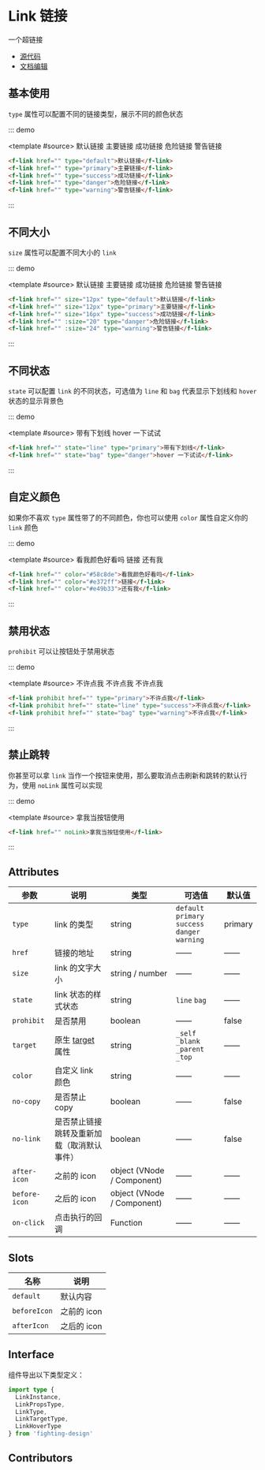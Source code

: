# Link 链接

一个超链接

- [源代码](https://github.com/FightingDesign/fighting-design/tree/master/packages/fighting-design/link)
- [文档编辑](https://github.com/FightingDesign/fighting-design/blob/master/docs/docs/components/link.md)

## 基本使用

`type` 属性可以配置不同的链接类型，展示不同的颜色状态

::: demo

<template #source>
<f-link href="" type="default">默认链接</f-link>
<f-link href="" type="primary">主要链接</f-link>
<f-link href="" type="success">成功链接</f-link>
<f-link href="" type="danger">危险链接</f-link>
<f-link href="" type="warning">警告链接</f-link>
</template>

```html
<f-link href="" type="default">默认链接</f-link>
<f-link href="" type="primary">主要链接</f-link>
<f-link href="" type="success">成功链接</f-link>
<f-link href="" type="danger">危险链接</f-link>
<f-link href="" type="warning">警告链接</f-link>
```

:::

## 不同大小

`size` 属性可以配置不同大小的 `link`

::: demo

<template #source>
<f-link href="" size="12px" type="default">默认链接</f-link>
<f-link href="" size="12px" type="primary">主要链接</f-link>
<f-link href="" size="16px" type="success">成功链接</f-link>
<f-link href="" :size="20" type="danger">危险链接</f-link>
<f-link href="" :size="24" type="warning">警告链接</f-link>
</template>

```html
<f-link href="" size="12px" type="default">默认链接</f-link>
<f-link href="" size="12px" type="primary">主要链接</f-link>
<f-link href="" size="16px" type="success">成功链接</f-link>
<f-link href="" :size="20" type="danger">危险链接</f-link>
<f-link href="" :size="24" type="warning">警告链接</f-link>
```

:::

## 不同状态

`state` 可以配置 `link` 的不同状态，可选值为 `line` 和 `bag` 代表显示下划线和 `hover` 状态的显示背景色

::: demo

<template #source>
<f-link href="" state="line" type="primary">带有下划线</f-link>
<f-link href="" state="bag" type="danger">hover 一下试试</f-link>
</template>

```html
<f-link href="" state="line" type="primary">带有下划线</f-link>
<f-link href="" state="bag" type="danger">hover 一下试试</f-link>
```

:::

## 自定义颜色

如果你不喜欢 `type` 属性带了的不同颜色，你也可以使用 `color` 属性自定义你的 `link` 颜色

::: demo

<template #source>
<f-link href="" color="#58c8de">看我颜色好看吗</f-link>
<f-link href="" color="#e372ff">链接</f-link>
<f-link href="" color="#e49b33">还有我</f-link>
</template>

```html
<f-link href="" color="#58c8de">看我颜色好看吗</f-link>
<f-link href="" color="#e372ff">链接</f-link>
<f-link href="" color="#e49b33">还有我</f-link>
```

:::

## 禁用状态

`prohibit` 可以让按钮处于禁用状态

::: demo

<template #source>
<f-link prohibit href="" type="primary">不许点我</f-link>
<f-link prohibit href="" state="line" type="success">不许点我</f-link>
<f-link prohibit href="" state="bag" type="warning">不许点我</f-link>
</template>

```html
<f-link prohibit href="" type="primary">不许点我</f-link>
<f-link prohibit href="" state="line" type="success">不许点我</f-link>
<f-link prohibit href="" state="bag" type="warning">不许点我</f-link>
```

:::

## 禁止跳转

你甚至可以拿 `link` 当作一个按钮来使用，那么要取消点击刷新和跳转的默认行为，使用 `noLink` 属性可以实现

::: demo

<template #source>
<f-link href="" noLink>拿我当按钮使用</f-link>
</template>

```html
<f-link href="" noLink>拿我当按钮使用</f-link>
```

:::

## Attributes

| 参数          | 说明                                                                                      | 类型                       | 可选值                                                 | 默认值  |
| ------------- | ----------------------------------------------------------------------------------------- | -------------------------- | ------------------------------------------------------ | ------- |
| `type`        | link 的类型                                                                               | string                     | `default` `primary` `success`<br /> `danger` `warning` | primary |
| `href`        | 链接的地址                                                                                | string                     | ——                                                     | ——      |
| `size`        | link 的文字大小                                                                           | string / number            | ——                                                     | ——      |
| `state`       | link 状态的样式状态                                                                       | string                     | `line` `bag`                                           | ——      |
| `prohibit`    | 是否禁用                                                                                  | boolean                    | ——                                                     | false   |
| `target`      | 原生 [target](https://developer.mozilla.org/zh-CN/docs/Web/HTML/Element/a#attr-href) 属性 | string                     | `_self` `_blank` `_parent` `_top`                      | ——      |
| `color`       | 自定义 link 颜色                                                                          | string                     | ——                                                     | ——      |
| `no-copy`     | 是否禁止 copy                                                                             | boolean                    | ——                                                     | false   |
| `no-link`     | 是否禁止链接跳转及重新加载（取消默认事件）                                                | boolean                    | ——                                                     | false   |
| `after-icon`  | 之前的 icon                                                                               | object (VNode / Component) | ——                                                     | ——      |
| `before-icon` | 之后的 icon                                                                               | object (VNode / Component) | ——                                                     | ——      |
| `on-click`    | 点击执行的回调                                                                            | Function                   | ——                                                     | ——      |

## Slots

| 名称         | 说明        |
| ------------ | ----------- |
| `default`    | 默认内容    |
| `beforeIcon` | 之前的 icon |
| `afterIcon`  | 之后的 icon |

## Interface

组件导出以下类型定义：

```ts
import type {
  LinkInstance,
  LinkPropsType,
  LinkType,
  LinkTargetType,
  LinkHoverType
} from 'fighting-design'
```

## Contributors

<a href="https://github.com/Tyh2001" target="_blank">
  <f-avatar round src="https://avatars.githubusercontent.com/u/73180970?v=4" />
</a>

<style scoped>
.f-link {
  margin: 5px;
}
</style>

